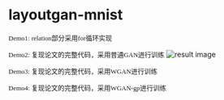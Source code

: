 # layoutgan-mnist 

<font face='微软雅黑' size=2>Demo1: relation部分采用for循环实现</font>

<font face='微软雅黑' size=2>Demo2: 复现论文的完整代码，采用普通GAN进行训练</font>
![result image](https://github.com/jianh1994/layoutgan/blob/master/Demo2/result_image/84.png)

<font face='微软雅黑' size=2>Demo3: 复现论文的完整代码，采用WGAN进行训练</font>

<font face='微软雅黑' size=2>Demo4: 复现论文的完整代码，采用WGAN-gp进行训练</font>

